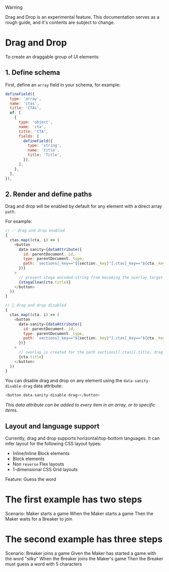 > [!WARNING]
> Drag and Drop is an experimental feature. This documentation serves as a rough guide, and it's contents are subject to change.

# Drag and Drop

To create an draggable group of UI elements:

## 1. Define schema

First, define an `array` field in your schema, for example:

```js
defineField({
  type: 'array',
  name: 'ctas',
  title: 'CTAs',
  of: [
    {
      type: 'object',
      name: 'cta',
      title: 'CTA',
      fields: [
        defineField({
          type: 'string',
          name: 'title',
          title: 'Title',
        }),
      ],
    },
  ],
}),
```

## 2. Render and define paths

Drag and drop will be enabled by default for any element with a direct array `path`.

For example:

```js
// ✅ drag and drop enabled
{
  ctas.map((cta, i) => (
    <button
      data-sanity={dataAttribute({
        id: parentDocument._id,
        type: parentDocument._type,
        path: `sections[_key=="${section._key}"].ctas[_key=="${cta._key}"]`,
      })}
    >
      // prevent stega-encoded string from becoming the overlay target
      {stegaClean(cta.title)}
    </button>
  ))
}
```

```js
// 🚫 drag and drop disabled
{
  ctas.map((cta, i) => (
    <button
      data-sanity={dataAttribute({
        id: parentDocument._id,
        type: parentDocument._type,
        path: `sections[_key=="${section._key}"].ctas[_key=="${cta._key}"]`,
      })}
    >
      // overlay is created for the path sections[].ctas[].title, drag and drop cannot be enabled
      {cta.title}
    </button>
  ))
}
```

You can disable drag and drop on any element using the `data-sanity-disable-drag` data attribute:

```js
<button data-sanity-disable-drag></button>
```

_This data attribute can be added to every item in an array, or to specific items._

## Layout and language support

Currently, drag and drop supports horizontal/top-bottom languages. It can infer layout for the following CSS layout types:

- Inline/Inline Block elements
- Block elements
- Non `reverse` Flex layouts
- 1-dimensional CSS Grid layouts

Feature: Guess the word

# The first example has two steps

Scenario: Maker starts a game
When the Maker starts a game
Then the Maker waits for a Breaker to join

# The second example has three steps

Scenario: Breaker joins a game
Given the Maker has started a game with the word "silky"
When the Breaker joins the Maker's game
Then the Breaker must guess a word with 5 characters
